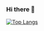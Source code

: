 ### Hi there 👋

<!--
**kornsinanju/kornsinanju** is a ✨ _special_ ✨ repository because its `README.md` (this file) appears on your GitHub profile.

Here are some ideas to get you started:

- 🔭 I’m currently working on ...
- 🌱 I’m currently learning ...
- 👯 I’m looking to collaborate on ...
- 🤔 I’m looking for help with ...
- 💬 Ask me about ...
- 📫 How to reach me: ...
- 😄 Pronouns: ...
- ⚡ Fun fact: ...
-->
[![Top Langs](https://github-readme-stats.vercel.app/api/top-langs/?username=kornsinanju)](https://github.com/anuraghazra/github-readme-stats)

<!-- ![Anurag's GitHub stats](https://github-readme-stats.vercel.app/api?username=kornsinanju&count_private=true) -->

